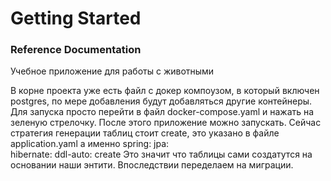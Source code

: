 # Getting Started

### Reference Documentation

Учебное приложение для работы с животными

В корне проекта уже есть файл с докер компоузом, в который включен postgres, по мере добавления будут добавляться другие 
контейнеры.
Для запуска просто перейти в файл docker-compose.yaml и нажать на зеленую стрелочку.
После этого приложение можно запускать. 
Сейчас стратегия генерации таблиц стоит create, это указано в файле application.yaml а именно
spring:
  jpa:  
    hibernate:
      ddl-auto: create
Это значит что таблицы сами создатутся на основании наши энтити. Впоследствии переделаем на миграции.